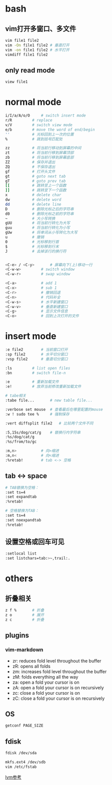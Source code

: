 # bash
## vim打开多窗口、多文件
```bash
vim file1 file2
vim -On file1 file2 # 垂直打开
vim -on file1 file2 # 水平打开
vimdiff file1 file2
```

## only read mode 
```bash
view file1
```

# normal mode
```bash
i/I/a/A/o/O		# switch insert mode
r/R			# replace
v/V			# switch view mode
e/b			# move the word of end/begin
''			# 光标回到上一次的位置
%			# 跳到括号匹配处

zz			# 将当前行移动到屏幕的中间
zt			# 将当前行移到屏幕顶部
zb			# 将当前行移到屏幕底部
ZZ			# 保存并退出
ZQ			# 不保存退出
gf			# 打开头文件
gt			# goto next tab
gT			# goto prev tab
[[			# 跳转至上一个函数
]]			# 跳转至下一个函数
x			# delete char
dw			# delete word
dd			# delete line
D			# 删除光标之后的字符串
d0			# 删除光标之前的字符串
~			# 大小写转换
gUU			# 将当前行转化为大写
guu			# 将当前行转化为小写
gUw			# 将单词从小写转化为大写
u			# 撤销
0			# 光标移到行首
$			# 光标移到行末
J           # 去掉该行的换行符


<C-e> / <C-y>		# 屏幕向下(上)移动一行
<C-w-w>			# switch window
<C-w-r>			# swap window

<C-a>			# add 1
<C-x>			# sub 1
<C-r>			# 撤销回退
<C-n>			# 代码补全
<C-w-s>			# 水平新建窗口
<C-w-v>			# 垂直新建窗口
<C-g>			# 显示文件信息
<C-o>			# 回到上次打开的文件
```

# insert mode
```bash
:e file2		# 当前窗口打开
:sp file2		# 水平切分窗口
:vsp file2		# 垂直切分窗口

:ls			# list open files
:bn			# switch file-n

:e			# 重新加载文件
:e!			# 放弃当前修改重新加载文件

# tabe相关
:tabe file...		# new table file...

:verbose set mouse	# 查看最后在哪里配置的mouse
:w ! sudo tee %		# 强制保存

:vert diffsplit file2	# 比较两个文件不同

:5,15s/dog/cat/g	# 替换行内字符串
:%s/dog/cat/g
:%s/from/to/gc

:m,n>			# 向>缩进
:m,n<			# 向<缩进
:%retab!		# tab <-> 空格
```
## tab <-> space
```bash
# TAB替换为空格：
:set ts=4
:set expandtab
:%retab!

# 空格替换为TAB：
:set ts=4
:set noexpandtab
:%retab!
```


## 设置空格或回车可见
```bash
:setlocal list
:set listchars=tab:>~,trail:.
```

# others
## 折叠相关
```bash
z f %		# 折叠
z o			# 展开
z c			# 折叠
```


## plugins
### vim-markdown
- zr: reduces fold level throughout the buffer
- zR: opens all folds
- zm: increases fold level throughout the buffer
- zM: folds everything all the way
- za: open a fold your cursor is on
- zA: open a fold your cursor is on recursively
- zc: close a fold your cursor is on
- zC: close a fold your cursor is on recursively

## OS
```bash
getconf PAGE_SIZE

```


## fdisk
```bash
fdisk /dev/sda

mkfs.ext4 /dev/sdb
vim /etc/fstab
```
[lvm参考](https://link.segmentfault.com/?enc=cx6JzIz4b89CBu%2BN8tIAIQ%3D%3D.7PpYyeW%2BOPf88oUh3N4V34GpWu6ftE66u7YfH2Uv2n6hMxRXhiNtFVc8ZZMaGllP0KXHNeaszdd0cuui9ZmseQ%3D%3D)
